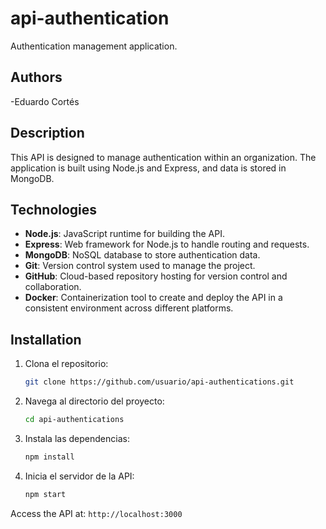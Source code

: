 # api-authentication

Authentication management application.

## Authors

-Eduardo Cortés

## Description

This API is designed to manage authentication within an organization. The application is built using Node.js and Express, and data is stored in MongoDB.

## Technologies

- **Node.js**: JavaScript runtime for building the API.
- **Express**: Web framework for Node.js to handle routing and requests.
- **MongoDB**: NoSQL database to store authentication data.
- **Git**: Version control system used to manage the project.
- **GitHub**: Cloud-based repository hosting for version control and collaboration.
- **Docker**: Containerization tool to create and deploy the API in a consistent environment across different platforms.

## Installation

1. Clona el repositorio:

   ```bash
   git clone https://github.com/usuario/api-authentications.git
   ```

2. Navega al directorio del proyecto:

   ```bash
   cd api-authentications
   ```

3. Instala las dependencias:

   ```bash
   npm install
   ```

4. Inicia el servidor de la API:

   ```bash
   npm start
   ```

Access the API at: `http://localhost:3000`
